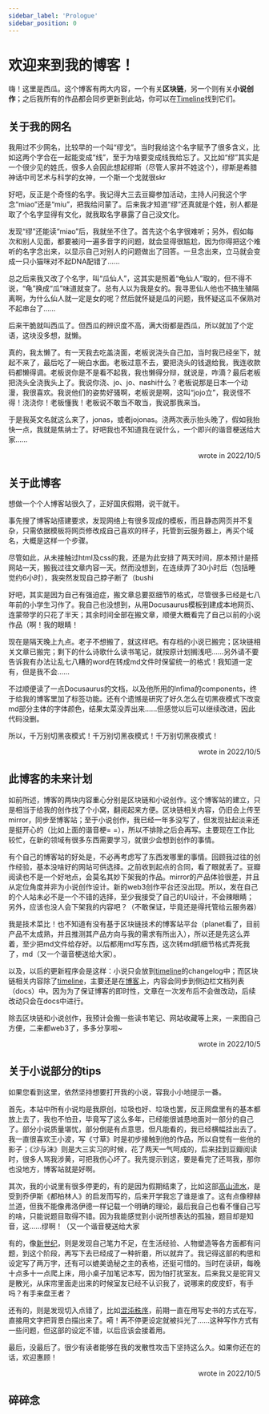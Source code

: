 ```yaml
---
sidebar_label: 'Prologue'
sidebar_position: 0
---
```


# 欢迎来到我的博客！

嗨！这里是西瓜。这个博客有两大内容，一个有关**区块链**，另一个则有关**小说创作**；之后我所有的作品都会同步更新到此站，你可以在[Timeline](/docs/timeline)找到它们。

## 关于我的网名

我用过不少网名，比较早的一个叫“缪戈”。当时我给这个名字赋予了很多含义，比如这两个字合在一起能变成“线”，至于为啥要变成线我给忘了。又比如“缪”其实是一个很少见的姓氏，很多人会因此想起缪斯（尽管人家并不姓这个），缪斯是希腊神话中司艺术与科学的女神，一个斯一个戈就很skr

好吧，反正是个奇怪的名字。我记得大三去豆瓣参加活动，主持人问我这个字念“miao”还是“miu”，把我给问蒙了。后来我才知道“缪”还真就是个姓，别人都是取了个名字显得有文化，就我取名字暴露了自己没文化。

发现“缪”还能读“miao”后，我就坐不住了。首先这个名字很难听；另外，假如每次和别人见面，都要被问一遍多音字的问题，就会显得很尴尬，因为你得把这个难听的名字念出来，以显示自己对别人的问题做出了回答。一旦念出来，立马就会变成一只小猫咪对不起DNA配错了……

总之后来我又改了个名字，叫“瓜仙人”，这其实是照着“龟仙人”取的，但不得不说，“龟”换成“瓜”味道就变了。总有人以为我是女的。我寻思仙人他也不搞生殖隔离啊，为什么仙人就一定是女的呢？然后就怀疑是瓜的问题，我怀疑这瓜不保熟对不起串台了……

后来干脆就叫西瓜了。但西瓜的辨识度不高，满大街都是西瓜，所以就加了个定语，这块没多想，就懒。

真的，我太懒了。有一天我去吃盖浇面，老板说浇头自己加，当时我已经坐下，就起不来了，最后吃了一碗白水面。老板过意不去，要把浇头的钱退给我，我连收款码都懒得调。老板说你是不是看不起我，我也懒得分辩，就说是，咋滴？最后老板把浇头全浇我头上了。我说你浇、jo、jo、nashi什么？老板说那是日本一个动漫，我很喜欢。我说他们的姿势好骚啊，老板说是啊，这叫“jojo立”，我说怪不得！浇浇你！老板懂我！老板说不敢当不敢当，我说那我来当。

于是我英文名就这么来了，jonas，或者jojonas。浇两次表示抬头晚了，假如我抬快一点，我就是焦纳士了。好吧我也不知道我在说什么，一个即兴的谐音梗送给大家……<p align="right"><span class="badge badge--primary">wrote in 2022/10/5</span></p>

## 关于此博客

想做一个个人博客站很久了，正好国庆假期，说干就干。

事先搜了博客站搭建要求，发现网络上有很多现成的模板，而且静态网页并不复杂，只需依据模板将网页修改成自己喜欢的样子，托管到云服务器上，再买个域名，大概是这样一个步骤。

尽管如此，从未接触过html及css的我，还是为此安排了两天时间，原本预计是搭网站一天，搬我过往文章内容一天。然而没想到，在连续弄了30小时后（包括睡觉约6小时），我突然发现自己脖子断了（bushi

好吧，其实是因为自己有强迫症，搬文章总要抠细节的格式，尽管很多已经是七八年前的小学生习作了。我自己也没想到，从用Docusaurus模板到建成本地网页、连蒙带学的只花了半天；其余时间全部在搬文章，顺便大概看完了自己以前的小说作品（啊！我的眼睛！

现在是隔天晚上九点。老子不想搬了，就这样吧。有存档的小说已搬完；区块链相关文章已搬完；剩下的什么诗歌什么读书笔记，就按原计划搁浅吧……另外请不要告诉我有办法让乱七八糟的word在转成md文件时保留统一的格式！我知道一定有，但是我不会……

不过顺便读了一点Docusaurus的文档，以及他所用的Infima的components，终于给我的博客里加了标签功能。还有个遗憾是研究了好久怎么在切黑夜模式下改变md部分主体的字体颜色，结果太菜没弄出来……但感觉以后可以继续改进，因此代码没删。

所以，千万别切黑夜模式！千万别切黑夜模式！千万别切黑夜模式！<p align="right"><span class="badge badge--primary">wrote in 2022/10/5</span></p>

## 此博客的未来计划

如前所述，博客的两块内容重心分别是区块链和小说创作。这个博客站的建立，只是相当于给我的创作找了个小窝，翻阅起来方便。区块链相关内容，仍旧会上传至mirror，同步至博客站；至于小说创作，我已经一年多没写了，但发现扯起淡来还是挺开心的（比如上面的谐音梗= =），所以不排除之后会再写。主要现在工作比较忙，在新的领域有很多东西需要学习，就很少会想到创作的事情。

有个自己的博客站的好处是，不必再考虑写了东西发哪里的事情。回顾我过往的创作经验，基本没啥好的网站可供选择。之前收到起点的合同，看了眼就丢了。豆瓣阅读也不是一个好地点，会莫名其妙下架我的作品。mirror的产品体验很差，并且从定位角度并非为小说创作设计。新的web3创作平台还没出现。所以，发在自己的个人站未必不是一个不错的选择，至少我接受了自己的UI设计，不会辣眼睛；另外，应该也没人会下架我的内容吧？（不敢保证，毕竟还是得托管给云服务器）

我是技术菜比！也不知道有没有基于区块链技术的博客站平台（planet看了，目前产品不太成熟，并且推测其产品方向与我的需求有所出入），所以还是先这么弄着，至少把md文件给存好。以后都用md写东西，这次转md抓细节格式弄死我了，md（又一个谐音梗送给大家）。

以及，以后的更新程序会是这样：小说只会放到[timeline](/docs/timeline)的changelog中；而区块链相关内容除了[timeline](/docs/timeline)，主要还是在[博客](/blog)上，内容会同步到侧边栏文档列表（docs）中。因为为了保证博客的即时性，文章在一次发布后不会做改动，后续改动只会在docs中进行。

除去区块链和小说创作，我预计会搬一些读书笔记、网站收藏等上来，一来图自己方便，二来都web3了，多多分享啦~<p align="right"><span class="badge badge--primary">wrote in 2022/10/5</span></p>

## 关于小说部分的tips

如果您看到这里，依然坚持想要打开我的小说，容我小小地提示一番。

首先，本站中所有小说均是我原创，垃圾也好、垃圾也罢，反正网盘里有的基本都放上去了，我也不怕丑，毕竟写了这么多年，已经能很诚恳地面对一部分的自己了。部分小说质量堪忧，部分倒是有点意思，但凡能看的，我已经横幅挂出去了。我一直很喜欢王小波，写《寸草》时是初步接触到他的作品，所以自觉有一些他的影子；《沙与沫》则是大三实习的时候，花了两天一气呵成的，后来挂到豆瓣阅读时，很多人骂我涉黄，可把我伤心坏了。我先提示到这，要是看完了还骂我，那你也没地方，博客站就是好啊。

其次，我的小说里有很多停更的，有的是因为假期结束了，比如这部[高山流水](/docs/Novels/past_days/being_alone)，是受到乔伊斯《都柏林人》的启发而写的，后来开学我忘了谁是谁了。这有点像穆赫兰道，但我不能像弗洛伊德一样记载一个明确的理论，最后我自己也看不懂自己写的啥，只能说题目取得不错。因为我能感觉到小说所想表达的孤独，题目却是知音，这……缪啊！（又一个谐音梗送给大家

有的，像[新世纪](/docs/Novels/past_days/new_era)，则是发现自己笔力不足，在生活经验、人物塑造等各方面都有问题，到这个阶段，再写下去已经成了一种折磨，所以就弃了。我记得这部的构思和设定写了两万字，还有可以媲美诡秘之主的表格，还挺可惜的。当时在读研，每晚十点多十一点爬上床，用小桌子加笔记本写，因为怕打扰室友。后来我又是驼背又是散光，从床帘里面走出来的时候室友已经不认识我了，说哪来的皮皮虾，有手吗？有手来盘王者？

还有的，则是发现切入点错了，比如[混沌秩序](/docs/Novels/rule_of_chaos/007)，前期一直在用写史书的方式在写，直接用文字把背景白描出来了。嗬！再不停更设定就被抖光了……这种写作方式有一些问题，但这部的设定不错，以后应该会接着用。

最后，没最后了。很少有读者能够在我的发散性攻击下坚持这么久。如果你还在的话，欢迎惠顾！<p align="right"><span class="badge badge--primary">wrote in 2022/10/5</span></p>

## 碎碎念